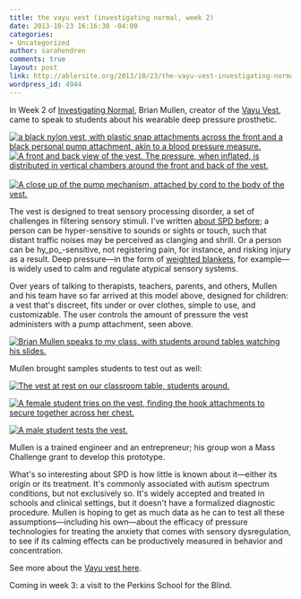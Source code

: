 ```yaml
---
title: the vayu vest (investigating normal, week 2)
date: 2013-10-23 16:16:30 -04:00
categories:
- Uncategorized
author: sarahendren
comments: true
layout: post
link: http://ablersite.org/2013/10/23/the-vayu-vest-investigating-normal-week-2/
wordpress_id: 4944
---
```


In Week 2 of [Investigating Normal](http://ablersite.org/investigating-normal/), Brian Mullen, creator of the [Vayu Vest](http://vayuvest.com/), came to speak to students about his wearable deep pressure prosthetic.

[![a black nylon vest, with plastic snap attachments across the front and a black personal pump attachment, akin to a blood pressure measure.](http://ablersite.files.wordpress.com/2013/10/vayu_vest0011.jpg)](http://ablersite.files.wordpress.com/2013/10/vayu_vest0011.jpg) [![A front and back view of the vest. The pressure, when inflated, is distributed in vertical chambers around the front and back of the vest.](http://ablersite.files.wordpress.com/2013/10/vayu_vest024.png)](http://ablersite.files.wordpress.com/2013/10/vayu_vest024.png)  [![A close up of the pump mechanism, attached by cord to the body of the vest.](http://ablersite.files.wordpress.com/2013/10/vayu_vest0113.jpg)](http://ablersite.files.wordpress.com/2013/10/vayu_vest0113.jpg)

The vest is designed to treat sensory processing disorder, a set of challenges in filtering sensory stimuli. I've written [about SPD before](http://ablersite.org/2013/06/04/hiding-in-plain-sight/); a person can be hyper-sensitive to sounds or sights or touch, such that distant traffic noises may be perceived as clanging and shrill. Or a person can be hy_po_-sensitive, not registering pain, for instance, and risking injury as a result. Deep pressure—in the form of [weighted blankets](http://www.friendshipcircle.org/blog/2012/02/13/weighted-blankets-13-stores-to-choose-from/), for example—is widely used to calm and regulate atypical sensory systems.

Over years of talking to therapists, teachers, parents, and others, Mullen and his team have so far arrived at this model above, designed for children: a vest that's discreet, fits under or over clothes, simple to use, and customizable. The user controls the amount of pressure the vest administers with a pump attachment, seen above.

[![Brian Mullen speaks to my class, with students around tables watching his slides.](http://ablersite.files.wordpress.com/2013/10/img_4540.jpg)](http://ablersite.files.wordpress.com/2013/10/img_4540.jpg)

Mullen brought samples students to test out as well:

[![The vest at rest on our classroom table, students around.](http://ablersite.files.wordpress.com/2013/10/risd_vestdesk.jpg)](http://ablersite.files.wordpress.com/2013/10/risd_vestdesk.jpg)

[![A female student tries on the vest, finding the hook attachments to secure together across her chest.](http://ablersite.files.wordpress.com/2013/10/img_4546.jpg)](http://ablersite.files.wordpress.com/2013/10/img_4546.jpg)

[![A male student tests the vest.](http://ablersite.files.wordpress.com/2013/10/risd_trying-onvest1.jpg)](http://ablersite.files.wordpress.com/2013/10/risd_trying-onvest1.jpg)

Mullen is a trained engineer and an entrepreneur; his group won a Mass Challenge grant to develop this prototype.

What's so interesting about SPD is how little is known about it—either its origin or its treatment. It's commonly associated with autism spectrum conditions, but not exclusively so. It's widely accepted and treated in schools and clinical settings, but it doesn't have a formalized diagnostic procedure. Mullen is hoping to get as much data as he can to test all these assumptions—including his own—about the efficacy of pressure technologies for treating the anxiety that comes with sensory dysregulation, to see if its calming effects can be productively measured in behavior and concentration.

See more about the [Vayu vest here](http://vayuvest.com/).

Coming in week 3: a visit to the Perkins School for the Blind.
